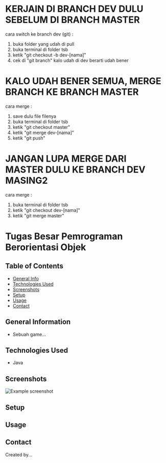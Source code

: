 # KERJAIN DI BRANCH DEV DULU SEBELUM DI BRANCH MASTER
cara switch ke branch dev (git) :
1. buka folder yang udah di pull
2. buka terminal di folder tsb
3. ketik "git checkout -b dev-[nama]"
4. cek di "git branch" kalo udah di dev berarti udah bener

# KALO UDAH BENER SEMUA, MERGE BRANCH KE BRANCH MASTER
cara merge :
1. save dulu file filenya
2. buka terminal di folder tsb
3. ketik "git checkout master"
4. ketik "git merge dev-[nama]"
5. ketik "git push"

# JANGAN LUPA MERGE DARI MASTER DULU KE BRANCH DEV MASING2  
cara merge :
1. buka terminal di folder tsb
2. ketik "git checkout dev-[nama]"
3. ketik "git merge master"

# Tugas Besar Pemrograman Berorientasi Objek
## Table of Contents

- [General Info](#general-information)
- [Technologies Used](#technologies-used)
- [Screenshots](#screenshots)
- [Setup](#setup)
- [Usage](#usage)
- [Contact](#Contact)

## General Information

- Sebuah game...

## Technologies Used

- Java

## Screenshots

![Example screenshot](./img/screenshot.png)

## Setup

## Usage

## Contact

Created by...
